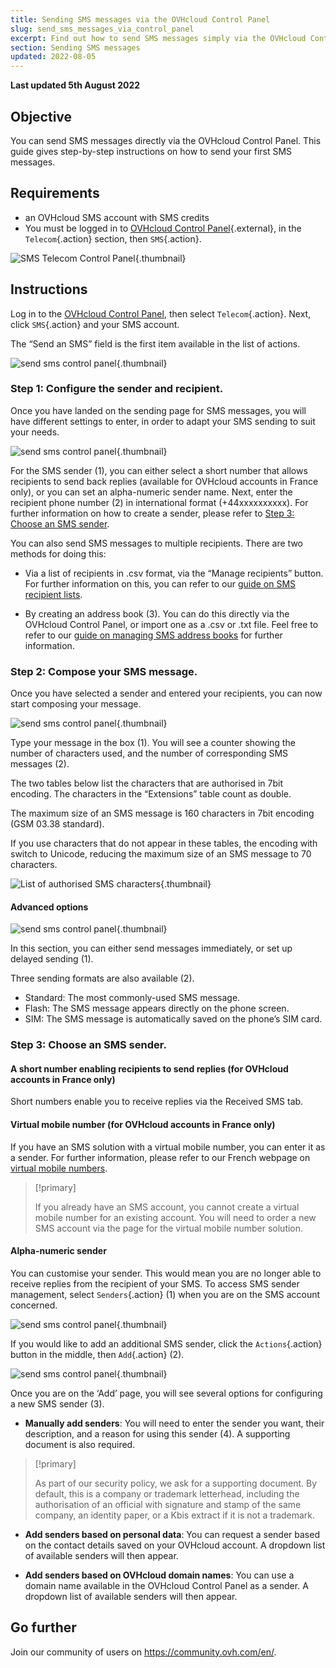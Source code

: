 ```yaml
---
title: Sending SMS messages via the OVHcloud Control Panel
slug: send_sms_messages_via_control_panel
excerpt: Find out how to send SMS messages simply via the OVHcloud Control Panel
section: Sending SMS messages
updated: 2022-08-05
---
```


**Last updated 5th August 2022**

## Objective

You can send SMS messages directly via the OVHcloud Control Panel. This guide gives step-by-step instructions on how to send your first SMS messages.

## Requirements

- an OVHcloud SMS account with SMS credits
- You must be logged in to [OVHcloud Control Panel](https://www.ovh.com/auth/?action=gotomanager&from=https://www.ovh.co.uk/&ovhSubsidiary=GB){.external}, in the `Telecom`{.action} section, then `SMS`{.action}.

![SMS Telecom Control Panel](https://raw.githubusercontent.com/ovh/docs/master/templates/control-panel/product-selection/telecom/tpl-telecom-03-en-sms.png){.thumbnail}

## Instructions

Log in to the [OVHcloud Control Panel](https://www.ovh.com/auth/?action=gotomanager&from=https://www.ovh.co.uk/&ovhSubsidiary=GB), then select `Telecom`{.action}. Next, click `SMS`{.action} and your SMS account.

The “Send an SMS” field is the first item available in the list of actions.

![send sms control panel](images/sms-send-control-panel01E.png){.thumbnail}

### Step 1: Configure the sender and recipient.

Once you have landed on the sending page for SMS messages, you will have different settings to enter, in order to adapt your SMS sending to suit your needs. 

![send sms control panel](images/sms-send-control-panel02E.png){.thumbnail}

For the SMS sender (1), you can either select a short number that allows recipients to send back replies (available for OVHcloud accounts in France only), or you can set an alpha-numeric sender name.
Next, enter the recipient phone number (2) in international format (+44xxxxxxxxxx).
For further information on how to create a sender, please refer to [Step 3: Choose an SMS sender](./#step-3-choose-an-sms-sender).

You can also send SMS messages to multiple recipients. There are two methods for doing this:

- Via a list of recipients in .csv format, via the “Manage recipients” button.
For further information on this, you can refer to our [guide on SMS recipient lists](../list_of_sms_recipients/).

- By creating an address book (3). You can do this directly via the OVHcloud Control Panel, or import one as a .csv or .txt file.
Feel free to refer to our [guide on managing SMS address books](../manage-sms-address-books/) for further information.

### Step 2: Compose your SMS message.

Once you have selected a sender and entered your recipients, you can now start composing your message.

![send sms control panel](images/sms-send-control-panel03E.png){.thumbnail}

Type your message in the box (1). You will see a counter showing the number of characters used, and the number of corresponding SMS messages (2).

The two tables below list the characters that are authorised in 7bit encoding. The characters in the “Extensions” table count as double. 

The maximum size of an SMS message is 160 characters in 7bit encoding (GSM 03.38 standard).

If you use characters that do not appear in these tables, the encoding with switch to Unicode, reducing the maximum size of an SMS message to 70 characters.

![List of authorised SMS characters](images/smsauthorizedcharacters.png){.thumbnail}

#### Advanced options

![send sms control panel](images/sms-send-control-panel-advanced.png){.thumbnail}

In this section, you can either send messages immediately, or set up delayed sending (1).

Three sending formats are also available (2).

- Standard: The most commonly-used SMS message.
- Flash: The SMS message appears directly on the phone screen.
- SIM: The SMS message is automatically saved on the phone’s SIM card.

### Step 3: Choose an SMS sender.

#### A short number enabling recipients to send replies (for OVHcloud accounts in France only)

Short numbers enable you to receive replies via the Received SMS tab.

#### Virtual mobile number (for OVHcloud accounts in France only)

If you have an SMS solution with a virtual mobile number, you can enter it as a sender. For further information, please refer to our French webpage on [virtual mobile numbers](https://www.ovhtelecom.fr/sms/reponse/numeros-virtuels.xml).

> [!primary]
>
>If you already have an SMS account, you cannot create a virtual mobile number for an existing account. You will need to order a new SMS account via the page for the virtual mobile number solution.
>

#### Alpha-numeric sender

You can customise your sender. This would mean you are no longer able to receive replies from the recipient of your SMS. To access SMS sender management, select `Senders`{.action} (1) when you are on the SMS account concerned.

![send sms control panel](images/sms-send-control-panel04E.png){.thumbnail}

If you would like to add an additional SMS sender, click the `Actions`{.action} button in the middle, then `Add`{.action} (2).

![send sms control panel](images/sms-send-control-panel05E.png){.thumbnail}

Once you are on the ‘Add’ page, you will see several options for configuring a new SMS sender (3).

- **Manually add senders**: You will need to enter the sender you want, their description, and a reason for using this sender (4). A supporting document is also required. 

> [!primary]
>
> As part of our security policy, we ask for a supporting document. By default, this is a company or trademark letterhead, including the authorisation of an official with signature and stamp of the same company, an identity paper, or a Kbis extract if it is not a trademark.
>

- **Add senders based on personal data**: You can request a sender based on the contact details saved on your OVHcloud account. A dropdown list of available senders will then appear.

- **Add senders based on OVHcloud domain names**: You can use a domain name available in the OVHcloud Control Panel as a sender. A dropdown list of available senders will then appear.

## Go further

Join our community of users on <https://community.ovh.com/en/>.
